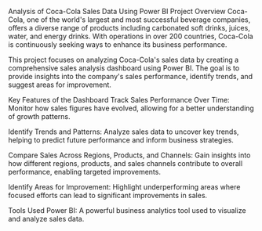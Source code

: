 
Analysis of Coca-Cola Sales Data Using Power BI
Project Overview
Coca-Cola, one of the world's largest and most successful beverage companies, offers a diverse range of products including carbonated soft drinks, juices, water, and energy drinks. With operations in over 200 countries, Coca-Cola is continuously seeking ways to enhance its business performance.

This project focuses on analyzing Coca-Cola's sales data by creating a comprehensive sales analysis dashboard using Power BI. The goal is to provide insights into the company's sales performance, identify trends, and suggest areas for improvement.

Key Features of the Dashboard
Track Sales Performance Over Time: Monitor how sales figures have evolved, allowing for a better understanding of growth patterns.

Identify Trends and Patterns: Analyze sales data to uncover key trends, helping to predict future performance and inform business strategies.

Compare Sales Across Regions, Products, and Channels: Gain insights into how different regions, products, and sales channels contribute to overall performance, enabling targeted improvements.

Identify Areas for Improvement: Highlight underperforming areas where focused efforts can lead to significant improvements in sales.

Tools Used
Power BI: A powerful business analytics tool used to visualize and analyze sales data.
